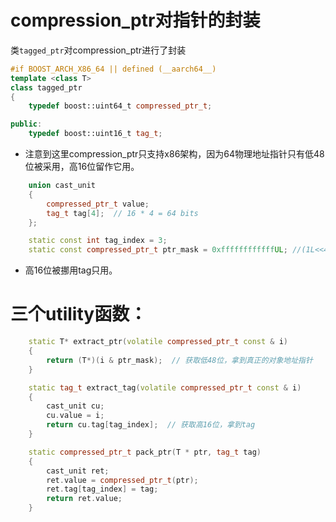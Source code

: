 # compression_ptr对指针的封装

类`tagged_ptr`对compression_ptr进行了封装
```c++
#if BOOST_ARCH_X86_64 || defined (__aarch64__)
template <class T>
class tagged_ptr
{
    typedef boost::uint64_t compressed_ptr_t;

public:
    typedef boost::uint16_t tag_t;
```
* 注意到这里compression_ptr只支持x86架构，因为64物理地址指针只有低48位被采用，高16位留作它用。

```c++
    union cast_unit
    {
        compressed_ptr_t value;
        tag_t tag[4];  // 16 * 4 = 64 bits
    };

    static const int tag_index = 3;
    static const compressed_ptr_t ptr_mask = 0xffffffffffffUL; //(1L<<48L)-1;
```
* 高16位被挪用tag只用。

# 三个utility函数：
```c++
    static T* extract_ptr(volatile compressed_ptr_t const & i)
    {
        return (T*)(i & ptr_mask);  // 获取低48位，拿到真正的对象地址指针
    }

    static tag_t extract_tag(volatile compressed_ptr_t const & i)
    {
        cast_unit cu;
        cu.value = i;
        return cu.tag[tag_index];  // 获取高16位，拿到tag
    }

    static compressed_ptr_t pack_ptr(T * ptr, tag_t tag)
    {
        cast_unit ret;
        ret.value = compressed_ptr_t(ptr);
        ret.tag[tag_index] = tag;
        return ret.value;
    }
```
